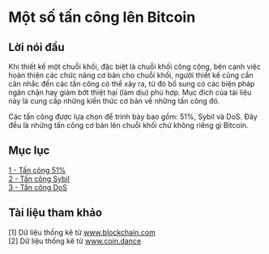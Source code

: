 # Một số tấn công lên Bitcoin

## Lời nói đầu

Khi thiết kế một chuỗi khối, đặc biệt là chuỗi khối công cộng, bên cạnh việc hoàn thiện các chức năng cơ bản cho chuỗi khối, người thiết kế cũng cần cân nhắc đến các tấn công có thể xảy ra, từ đó bổ sung có các biện pháp ngăn chặn hay giảm bớt thiệt hại (làm dịu) phù hợp. Mục đích của tài liệu này là cung cấp những kiến thức cơ bản về những tấn công đó.

Các tấn công được lựa chọn để trình bày bao gồm: 51%, Sybil và DoS. Đây đều là những tấn công cơ bản lên chuỗi khối chứ không riêng gì Bitcoin.

## Mục lục
[1 - Tấn công 51%](https://nbviewer.jupyter.org/github/nguyenduyhieukma/Attacks-on-Bitcoin/blob/master/1.ipynb)  
[2 - Tấn công Sybil](https://nbviewer.jupyter.org/github/nguyenduyhieukma/Attacks-on-Bitcoin/blob/master/2.ipynb)  
[3 - Tấn công DoS](https://nbviewer.jupyter.org/github/nguyenduyhieukma/Attacks-on-Bitcoin/blob/master/3.ipynb)  

## Tài liệu tham khảo
[1] Dữ liệu thống kê từ www.blockchain.com  
[2] Dữ liệu thống kê từ www.coin.dance  
